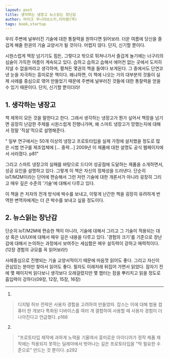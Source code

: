 ```yaml
---
layout: post
title: 생각하는 냉장고 뉴스읽는 장난감
author: 마이크 쿠니아브스키,이미령(역)
tags: book,startup
---
```


우리 주변에 널부러진 기술에 대한 통찰력을 원하다면 읽어보라. 더운 여름에 당신을 즐겁게 해줄 한권의 기술 교양서가 될 것이다. 어렵지 않다. 
단지, 신기할 뿐이다.

시원스럽게 책장 넘기기도 힘든, 그렇다고 밖으로 뛰쳐나가서 즐겁게 놀기에는 너구리의 심술이 가득한 여름이 계속되고 있다. 습하고 습하고 습해서 에어컨 없는 곳에서 도저히 지낼 수 없을꺼라고 생각하며, 펼쳐든 몇권의 책을 들여다 보게된다. 그 중에서도 단연코 낸 눈을 자극하는 흥미로운 책이다. 왜냐하면, 이 책에 나오는 거의 대부분의 것들이 실제 사례를 중심으로 엮어 만들었기 때문에 주변에 널부러진 것들에 대한 통찰력을 얻을 수 있기 때문이다. 단지, 신기할 뿐이더라!

## 1. 생각하는 냉장고

책 제목이 모든 것을 말한다고 한다. 그래서 생각하는 냉장고가 뭔가 싶어서 책장을 넘기면 굉장히 난감한 주제를 시원스럽게 진행나가며, 왜 스마트 냉장고가 망했는지에 대해서 정말 '직설'적으로 설명해준다.

" 일부 연구에서는 50개 이상의 냉장고 프로토타입을 실제 가정에 설치했을 정도로 많은 시범 연구를 제조업체에 [... 중략...] 2009년 이 제품에 대한 설명도 공식 웹페이지에서 사라졌다. p81"

그리고 스마트 냉장고의 실패를 바탕으로 드디어 성공점에 도달하는 제품을 소개하면서, 성공 요인을 설명하고 있다. 그렇게 이 책은 자신의 정체성을 드러낸다. 단순히 IoT/M2M이라는 단어에 편승해서 그런 저런 기술에 대한 개론서가 아니라 굉장히 그리고 매우 깊은 수준의 '기술'에 대해서 다루고 있다.

이 책을 쓴 저자의 전개 방식에 박수를 보내고, 이렇게 난간한 책을 굉장히 유려하게 번역한 변역자에게는 더 큰 박수를 보내고 싶을 정도이다.

## 2. 뉴스읽는 장난감

단순히 IoT/M2M에 편승한 책이 아니라, 기술에 대해서 그리고 그 기술이 적용되는 대상 혹은 UI/UX에 대해서 매우 깊은 내용을 다루고 있다. '경험의 크기'를 기준으로 장난감에 대해서 논의하는 과정에서 보여주는 세심함은 매우 설득력이 강하고 매력적이다.(12장 경험의 규모를 꼭 읽어보라!)

사례중심으로 진행되는 기술 교양서적이기 때문에 마음껏 읽어도 좋다. 그리고 자신이 관심있는 분야만 찾아서 읽어도 좋다. 필자도 이래저래 뒤집어 가면서 읽었다. 잠자기 전에 몇 페이지씩 읽다보니 생각보다 오래걸렸지만 몇 챕터는 잠을 뿌리치고 읽을 정도로 흡입력이 강하다(09장, 12장, 15장, 16장)

- - -

1. 
> 디지털 허브 전략은 사용자 경험을 고려하여 만들었따. 잡스는 이에 대해 범용 컴퓨터 한 개보다 특화된 디바이스를 여러 개 결합하여 사용할 때 사용자 경험이 더 나아진다고 언급했다. p168

2. 
> "프로토타입 제작에 과하게 노력을 기울여서 흥미로운 아이디어가 정작 제품 제작에는 적용되지 못하는 딜레마에서 벗어나는 길은 프로토타입을 "딱 필요한 수준으로" 만드는 것 뿐이다. p292